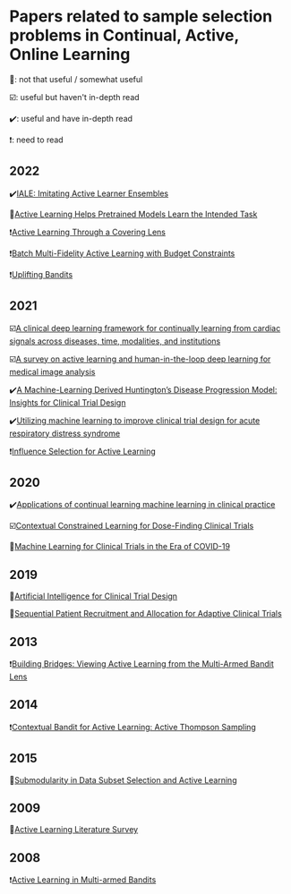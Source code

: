 # Papers related to sample selection problems in Continual, Active, Online Learning
🍤: not that useful / somewhat useful

☑️: useful but haven't in-depth read

✔️: useful and have in-depth read

❗: need to read


## 2022
✔️[IALE: Imitating Active Learner Ensembles](https://www.jmlr.org/papers/volume23/21-0387/21-0387.pdf)

🍤[Active Learning Helps Pretrained Models Learn the Intended Task](https://arxiv.org/pdf/2204.08491.pdf)

❗[Active Learning Through a Covering Lens](https://arxiv.org/pdf/2205.11320.pdf)

❗[Batch Multi-Fidelity Active Learning with Budget Constraints](https://arxiv.org/pdf/2210.12704.pdf)

❗[Uplifting Bandits](https://arxiv.org/pdf/2206.04091.pdf)

## 2021
☑️[A clinical deep learning framework for continually learning from cardiac signals across diseases, time, modalities, and institutions](https://www.nature.com/articles/s41467-021-24483-0.pdf)

☑️[A survey on active learning and human-in-the-loop deep learning for medical image analysis](https://reader.elsevier.com/reader/sd/pii/S1361841521001080?token=5E5C50742330B14980080D21179312C099B1AF5321C756F2D84EDEBBC350A3016D002BA5C9B4EC208EBFDE9E8FF3E51B&originRegion=us-east-1&originCreation=20230105220440)

✔️[A Machine-Learning Derived Huntington’s Disease Progression Model: Insights for Clinical Trial Design](https://movementdisorders.onlinelibrary.wiley.com/doi/epdf/10.1002/mds.28866?saml_referrer)

✔️[Utilizing machine learning to improve clinical trial design for acute respiratory distress syndrome](https://www.nature.com/articles/s41746-021-00505-5.pdf?pdf=button%20sticky)

❗[Influence Selection for Active Learning](https://openaccess.thecvf.com/content/ICCV2021/papers/Liu_Influence_Selection_for_Active_Learning_ICCV_2021_paper.pdf)

## 2020
✔️[Applications of continual learning machine learning in clinical practice](https://www.ncbi.nlm.nih.gov/pmc/articles/PMC8259323/pdf/nihms-1701649.pdf)

☑️[Contextual Constrained Learning for Dose-Finding Clinical Trials](https://arxiv.org/pdf/2001.02463.pdf)

🍤[Machine Learning for Clinical Trials in the Era of COVID-19](https://www.tandfonline.com/doi/epdf/10.1080/19466315.2020.1797867?needAccess=true&role=button)

## 2019
🍤[Artificial Intelligence for Clinical Trial Design](https://reader.elsevier.com/reader/sd/pii/S0165614719301300?token=3CFF290C949677F216AE1E4FF925FBA353EB35DC941B1493079926FA6B5B70CF5ACD411B845140EF529620CDD59A859B&originRegion=us-east-1&originCreation=20230105220850)

🍤[Sequential Patient Recruitment and Allocation for Adaptive Clinical Trials](http://proceedings.mlr.press/v89/atan19a/atan19a.pdf)

## 2013
❗[Building Bridges: Viewing Active Learning from the Multi-Armed Bandit Lens](https://arxiv.org/pdf/1309.6830.pdf)

## 2014
❗[Contextual Bandit for Active Learning: Active Thompson Sampling](https://hal.archives-ouvertes.fr/file/index/docid/1069802/filename/Contextual_Bandit_for_Active_Learning.pdf)

## 2015
🍤[Submodularity in Data Subset Selection and Active Learning](http://proceedings.mlr.press/v37/wei15.pdf)

## 2009

🍤[Active Learning Literature Survey](https://minds.wisconsin.edu/handle/1793/60660)

## 2008
❗[Active Learning in Multi-armed Bandits](https://link.springer.com/content/pdf/10.1007/978-3-540-87987-9_25.pdf?pdf=inline%20link)
